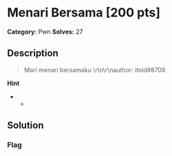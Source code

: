 # Menari Bersama [200 pts]

**Category:** Pwn
**Solves:** 27

## Description
>Mari menari bersamaku \r\n\r\nauthor: itoid#8709

**Hint**
* -

## Solution

### Flag

